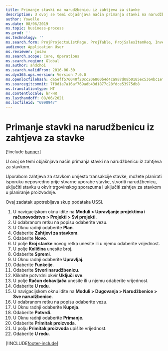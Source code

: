 ```yaml
---
title: Primanje stavki na narudžbenicu iz zahtjeva za stavke
description: U ovoj se temi objašnjava način primanja stavki na narudžbenicu iz zahtjeva za stavkom.
author: Yowelle
ms.date: 08/06/2019
ms.topic: business-process
ms.prod: ''
ms.technology: ''
ms.search.form: ProjProjectsListPage, ProjTable, ProjSalesItemReq, InventItemIdLookupSimple, PurchCreateFromSalesOrder, VendAccountItemLookup, PurchTable, PurchEditLines
audience: Application User
ms.reviewer: josaw
ms.search.scope: Core, Operations
ms.search.region: Global
ms.author: andchoi
ms.search.validFrom: 2016-06-30
ms.dyn365.ops.version: Version 7.0.0
ms.openlocfilehash: da5eff576040f20cc206800b4d4ca987d08b0185ec5364bc1efc940f85d36371
ms.sourcegitcommit: 7f8d1e7a16af769adb43d1877c28fdce53975db8
ms.translationtype: HT
ms.contentlocale: hr-HR
ms.lasthandoff: 08/06/2021
ms.locfileid: "6998947"
---
```

# <a name="receive-items-on-purchase-order-from-item-requirement"></a>Primanje stavki na narudžbenicu iz zahtjeva za stavke

[!include [banner](../../includes/banner.md)]

U ovoj se temi objašnjava način primanja stavki na narudžbenicu iz zahtjeva za stavkom.

Uporabom zahtjeva za stavkom umjesto transakcije stavke, možete planirati isporuku neposredno prije stvarne uporabe stavke, stvoriti narudžbenicu, uključiti stavku u okvir trgovinskog sporazuma i uključiti zahtjev za stavkom u planiranje proizvodnje. 

Ovaj zadatak upotrebljava skup podataka USSI.

1. U navigacijskom oknu idite na **Moduli > Upravljanje projektima i računovodstvo > Projekti > Svi projekti**.
2. U odabranom retku na popisu odaberite vezu.
3. U Oknu radnji odaberite **Plan**.
4. Odaberite **Zahtjevi za stavkom**.
5. Odaberite **Novo**.
6. U polje **Broj stavke** novog retka unesite ili u njemu odaberite vrijednost.
7. U polje **Količina** unesite broj.
8. Odaberite **Spremi**.
9. U Oknu radnji odaberite **Upravljaj**.
10. Odaberite **Funkcije**.
11. Odaberite **Stvori narudžbenicu**.
12. Kliknite potvrdni okvir **Uključi sve**.
13. U polje **Račun dobavljača** unesite ili u njemu odaberite vrijednost.
14. Odaberite **U redu**.
15. U navigacijskom oknu idite na **Moduli > Dugovanja > Narudžbenice > Sve narudžbenice**.
16. U odabranom retku na popisu odaberite vezu.
17. U Oknu radnji odaberite **Kupnja**.
18. Odaberite **Potvrdi**.
19. U Oknu radnji odaberite **Primanje**.
20. Odaberite **Primitak proizvoda**.
21. U polju **Primitak proizvoda** upišite vrijednost.
22. Odaberite **U redu**.



[!INCLUDE[footer-include](../../includes/footer-banner.md)]